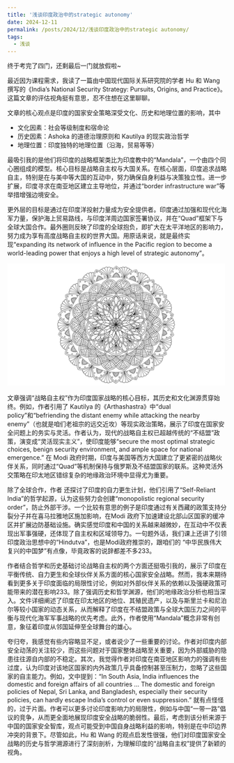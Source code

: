 ```yaml
---
title: '浅谈印度政治中的strategic autonomy'
date: 2024-12-11
permalink: /posts/2024/12/浅谈印度政治中的strategic autonomy/
tags:
  - 浅谈
---
```


终于考完了四门，还剩最后一门就放假啦~

最近因为课程需求，我读了一篇由中国现代国际关系研究院的学者 Hu 和 Wang 撰写的《India’s National Security Strategy: Pursuits, Origins, and Practice》。这篇文章的评估视角挺有意思，忍不住想在这里聊聊。

文章的核心观点是印度的国家安全策略深受文化、历史和地理位置的影响，其中

- 文化因素：社会等级制度和宿命论
- 历史因素：Ashoka 的道德治理原则和 Kautilya 的现实政治哲学
- 地理位置：印度独特的地理位置（沿海，贸易等等）

最吸引我的是他们将印度的战略框架类比为印度教中的“Mandala”，一个由四个同心圈组成的模型。核心目标是战略自主权与大国关系。在核心层面，印度追求战略自主，特别是在与美中等大国的互动中，努力确保自身利益与决策独立性。进一步扩展，印度寻求在南亚地区建立主导地位，并通过“border infrastructure war”等举措增强边境安全。

更外层的目标是通过在印度洋投射力量成为安全提供者。印度通过加强和现代化海军力量，保护海上贸易路线，与印度洋周边国家签署协议，并在“Quad”框架下与全球大国合作。最外圈则反映了印度的全球抱负，即扩大在太平洋地区的影响力，努力成为享有高度战略自主权的世界大国。用原话来说，就是最终实现“expanding its network of influence in the Pacific region to become a world-leading power that enjoys a high level of strategic autonomy”。

<img src="/images/mandala.jpg" alt="mandala" width = 500> 

文章强调“战略自主权”作为印度国家战略的核心目标，其历史和文化渊源贯穿始终。例如，作者引用了 Kautilya 的《Arthashastra》中“dual policy”和“befriending the distant enemy while attacking the nearby enemy”（也就是咱们老祖宗的远交近攻）等现实政治策略，展示了印度在国家安全问题上的务实与灵活。作者认为，现代的战略自主权已超越传统的“不结盟”政策，演变成“灵活现实主义”，使印度能够“secure the most optimal strategic choices, benign security environment, and ample space for national emergence.” 在 Modi 政府时期，印度与美国等西方大国建立了更紧密的战略伙伴关系，同时通过“Quad”等机制保持与俄罗斯及不结盟国家的联系。这种灵活外交策略在印太地区错综复杂的地缘政治环境中显得尤为重要。

除了全球合作，作者 还探讨了印度的自力更生计划，他们引用了“Self-Reliant India”的哲学起源，认为这些努力会创建“monopolistic regional security order”，防止外部干涉。一个比较有意思的例子是印度通过有关西藏的政策支持分裂分子并在喜马拉雅地区施加影响，在Modi 政府下加速建设北部山区国家的缓冲区并扩展边防基础设施。确实感觉印度和中国的关系越来越微妙，在互动中不仅表现出军事强硬，还体现了自主权和区域领导力。一句题外话，我们课上还讲了引领印度政治思想中的“Hindutva”，也是Modi政府推崇的，跟咱们的 “中华民族伟大复兴的中国梦”有点像，毕竟政客的说辞都差不多233。

作者结合哲学和历史基础讨论战略自主权的两个方面还挺吸引我的，展示了印度在平衡传统、自力更生和全球伙伴关系方面的核心国家安全战略。然而，我本来期待看到更多关于印度面临的局限性讨论，例如对外部伙伴关系的依赖以及强硬政策可能带来的潜在影响233。除了强调历史和哲学渊源，他们的地缘政治分析也相当深入。文件详细阐述了印度在印太地区的地位、其殖民遗产，以及与斯里兰卡和尼泊尔等较小国家的动态关系，从而解释了印度在不结盟政策与全球大国压力之间的平衡与现代化海军军事战略的优先考虑。此外，作者使用“Mandala”概念非常有创意，象征着印度从邻国延伸至全球舞台的雄心。

夸归夸，我感觉有些内容略显不足，或者说少了一些重要的讨论。作者对印度内部安全动荡的关注较少，而这些问题对于国家整体战略至关重要，因为外部威胁的隐患往往源自内部的不稳定。其次，我觉得作者对印度在南亚地区影响力的强调有些过度，认为印度对该地区国家的内外政策几乎具备控制甚至压制力，忽略了这些国家的自主能力。例如，文中提到：“In South Asia, India influences the domestic and foreign affairs of all countries … The domestic and foreign policies of Nepal, Sri Lanka, and Bangladesh, especially their security policies, can hardly escape India’s control or even suppression.” 就有点怪怪的，过于片面。作者可以更多讨论印度影响力的局限性，例如与中国“一带一路”倡议的竞争，从而更全面地展现印度安全战略的脆弱性。最后，考虑到该分析来源于中国的国家安全智库，观点可能受到中国自身战略利益的影响，特别是在中印边界冲突的背景下。尽管如此，Hu 和 Wang 的观点启发性很强，他们对印度国家安全战略的历史与哲学溯源进行了深刻剖析，为理解印度的“战略自主权”提供了新颖的视角。

